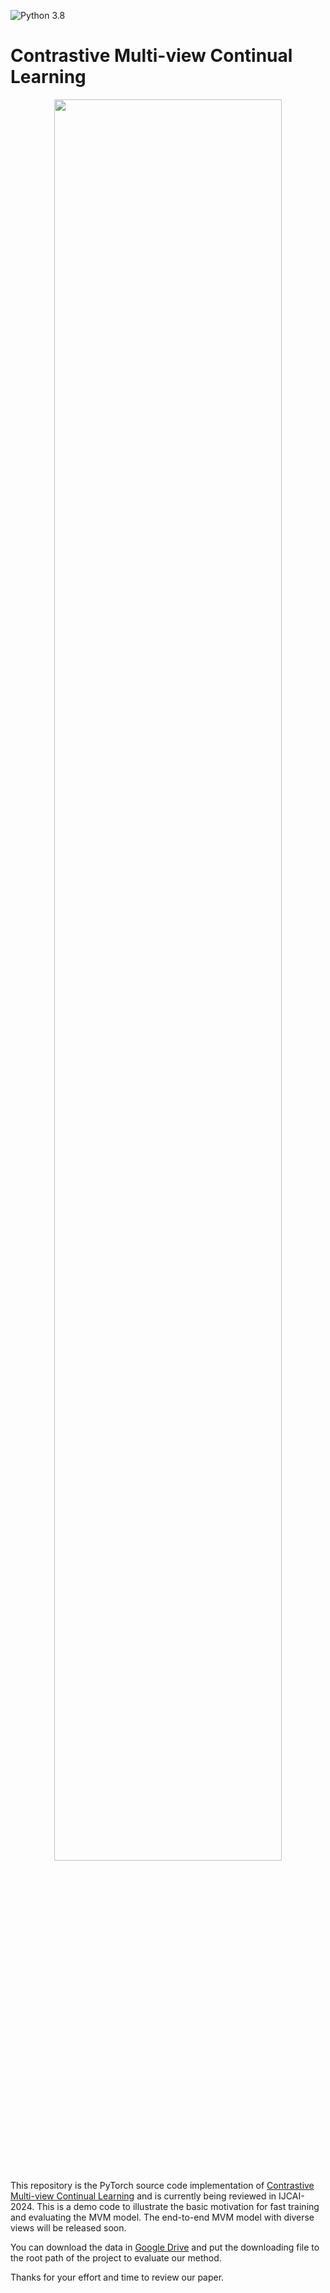 ![Python 3.8](https://img.shields.io/badge/python-3.8-green.svg)

# Contrastive Multi-view Continual Learning

[//]: # (<font size="10"><b><center>Contrastive Multi-view Continual Learning</center></b></font>)

<div align="center">
<img src=https://github.com/honestws/MVM/blob/master/img/illustrate.svg width=85% />
</div>

This repository is the PyTorch source code implementation of 
[Contrastive Multi-view Continual Learning]() and is 
currently being reviewed in IJCAI-2024. This is a demo code to illustrate the basic motivation 
for fast training and evaluating the MVM model. 
The end-to-end MVM model with diverse views will be released soon.

You can download the data in
[Google Drive](https://drive.google.com/file/d/1Is9GeVAe9vy1l5xg7Xqwa9lXAYRm3PMu/view?usp=sharing)
 and 
put the downloading file to the root path of the project to evaluate our method.

Thanks for your effort and time to review our paper.


